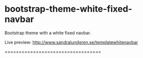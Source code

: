 bootstrap-theme-white-fixed-navbar
==================================

Bootstrap theme with a white fixed navbar.

Live preview: http://www.sandralundgren.se/templatewhitenavbar

==================================
